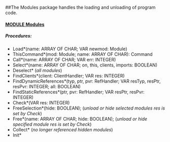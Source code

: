 ##The Modules package handles the loading and unloading of program code.


#### [MODULE Modules](https://github.com/io-core/Modules/blob/main/Modules.Mod)
##### Procedures:
* Load*(name: ARRAY OF CHAR; VAR newmod: Module)
* ThisCommand*(mod: Module; name: ARRAY OF CHAR): Command
* Call*(name: ARRAY OF CHAR; VAR err: INTEGER)
* Select*(name: ARRAY OF CHAR; on, this, clients, imports: BOOLEAN)
* Deselect* (*all modules*)
* FindClients*(client: ClientHandler; VAR res: INTEGER)
* FindDynamicReferences*(typ, ptr, pvr: RefHandler; VAR resTyp, resPtr, resPvr: INTEGER; all: BOOLEAN)
* FindStaticReferences*(ptr, pvr: RefHandler; VAR resPtr, resPvr: INTEGER)
* Check*(VAR res: INTEGER)
* FreeSelection*(hide: BOOLEAN); (*unload or hide selected modules res is set by Check*)
* Free*(name: ARRAY OF CHAR; hide: BOOLEAN); (*unload or hide specified module res is set by Check*)
* Collect* (*no longer referenced hidden modules*)
* Init*
